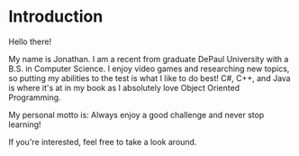 # Introduction

Hello there!

My name is Jonathan. I am a recent from graduate DePaul University with a B.S. in Computer Science. 
I enjoy video games and researching new topics, so putting my abilities to the test is what I like to do best! 
C#, C++, and Java is where it's at in my book as I absolutely love Object Oriented Programming.

My personal motto is: Always enjoy a good challenge and never stop learning!

If you're interested, feel free to take a look around.
